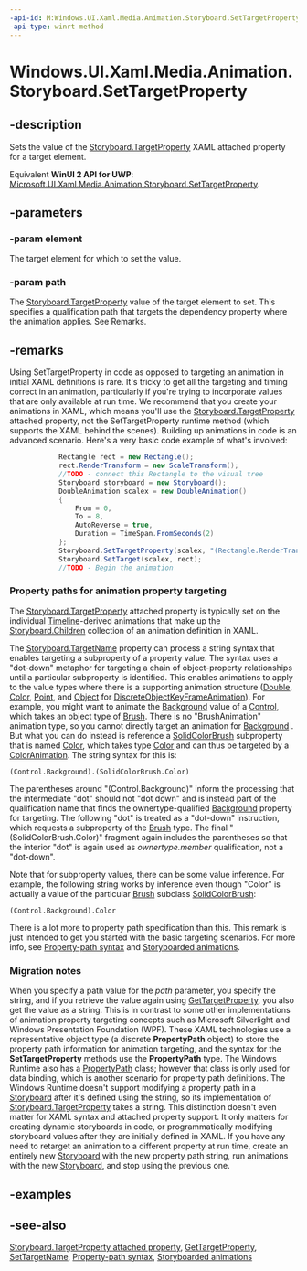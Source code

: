 ```yaml
---
-api-id: M:Windows.UI.Xaml.Media.Animation.Storyboard.SetTargetProperty(Windows.UI.Xaml.Media.Animation.Timeline,System.String)
-api-type: winrt method
---
```


<!-- Method syntax
public void SetTargetProperty(Windows.UI.Xaml.Media.Animation.Timeline element, System.String path)
-->

# Windows.UI.Xaml.Media.Animation.Storyboard.SetTargetProperty

## -description
Sets the value of the [Storyboard.TargetProperty](/uwp/api/windows.ui.xaml.media.animation.storyboard.targetproperty) XAML attached property for a target element.

Equivalent **WinUI 2 API for UWP**: [Microsoft.UI.Xaml.Media.Animation.Storyboard.SetTargetProperty](/windows/winui/api/microsoft.ui.xaml.media.animation.storyboard.settargetproperty).

## -parameters
### -param element
The target element for which to set the value.

### -param path
The [Storyboard.TargetProperty](/uwp/api/windows.ui.xaml.media.animation.storyboard.targetproperty) value of the target element to set. This specifies a qualification path that targets the dependency property where the animation applies. See Remarks.

## -remarks
Using SetTargetProperty in code as opposed to targeting an animation in initial XAML definitions is rare. It's tricky to get all the targeting and timing correct in an animation, particularly if you're trying to incorporate values that are only available at run time. We recommend that you create your animations in XAML, which means you'll use the [Storyboard.TargetProperty](/uwp/api/windows.ui.xaml.media.animation.storyboard.targetproperty) attached property, not the SetTargetProperty runtime method (which supports the XAML behind the scenes). Building up animations in code is an advanced scenario. Here's a very basic code example of what's involved:
```csharp
            Rectangle rect = new Rectangle();
            rect.RenderTransform = new ScaleTransform();
            //TODO - connect this Rectangle to the visual tree
            Storyboard storyboard = new Storyboard();
            DoubleAnimation scalex = new DoubleAnimation()
            {
                From = 0,
                To = 8,
                AutoReverse = true,
                Duration = TimeSpan.FromSeconds(2)
            };
            Storyboard.SetTargetProperty(scalex, "(Rectangle.RenderTransform).(ScaleTransform.ScaleX)");
            Storyboard.SetTarget(scalex, rect);
            //TODO - Begin the animation
```



### Property paths for animation property targeting

The [Storyboard.TargetProperty](/uwp/api/windows.ui.xaml.media.animation.storyboard.targetproperty) attached property is typically set on the individual [Timeline](timeline.md)-derived animations that make up the [Storyboard.Children](storyboard_children.md) collection of an animation definition in XAML.

The [Storyboard.TargetName](/uwp/api/windows.ui.xaml.media.animation.storyboard.targetname) property can process a string syntax that enables targeting a subproperty of a property value. The syntax uses a "dot-down" metaphor for targeting a chain of object-property relationships until a particular subproperty is identified. This enables animations to apply to the value types where there is a supporting animation structure ([Double](/dotnet/api/system.double?view=dotnet-uwp-10.0&preserve-view=true), [Color](../windows.ui/color.md), [Point](/windows/desktop/api/windows.foundation/ns-windows-foundation-point), and [Object](/dotnet/api/system.object?view=dotnet-uwp-10.0&preserve-view=true) for [DiscreteObjectKeyFrameAnimation](discreteobjectkeyframe_discreteobjectkeyframe_1221375020.md)). For example, you might want to animate the [Background](../windows.ui.xaml.controls/control_background.md) value of a [Control](../windows.ui.xaml.controls/control.md), which takes an object type of [Brush](../windows.ui.xaml.media/brush.md). There is no "BrushAnimation" animation type, so you cannot directly target an animation for [Background](../windows.ui.xaml.controls/control_background.md) . But what you can do instead is reference a [SolidColorBrush](../windows.ui.xaml.media/solidcolorbrush.md) subproperty that is named [Color](../windows.ui.xaml.media/solidcolorbrush_color.md), which takes type [Color](../windows.ui/color.md) and can thus be targeted by a [ColorAnimation](coloranimation.md). The string syntax for this is:

```xaml
(Control.Background).(SolidColorBrush.Color)
```

The parentheses around "(Control.Background)" inform the processing that the intermediate "dot" should not "dot down" and is instead part of the qualification name that finds the ownertype-qualified [Background](../windows.ui.xaml.controls/control_background.md) property for targeting. The following "dot" is treated as a "dot-down" instruction, which requests a subproperty of the [Brush](../windows.ui.xaml.media/brush.md) type. The final "(SolidColorBrush.Color)" fragment again includes the parentheses so that the interior "dot" is again used as *ownertype.member* qualification, not a "dot-down".

Note that for subproperty values, there can be some value inference. For example, the following string works by inference even though "Color" is actually a value of the particular [Brush](../windows.ui.xaml.media/brush.md) subclass [SolidColorBrush](../windows.ui.xaml.media/solidcolorbrush.md):

```xaml
(Control.Background).Color
```

There is a lot more to property path specification than this. This remark is just intended to get you started with the basic targeting scenarios. For more info, see [Property-path syntax](/windows/uwp/xaml-platform/property-path-syntax) and [Storyboarded animations](/windows/uwp/graphics/storyboarded-animations).

### Migration notes

When you specify a path value for the *path* parameter, you specify the string, and if you retrieve the value again using [GetTargetProperty](storyboard_gettargetproperty_92001546.md), you also get the value as a string. This is in contrast to some other implementations of animation property targeting concepts such as Microsoft Silverlight and Windows Presentation Foundation (WPF). These XAML technologies use a representative object type (a discrete **PropertyPath** object) to store the property path information for animation targeting, and the syntax for the **SetTargetProperty** methods use the **PropertyPath** type. The Windows Runtime also has a [PropertyPath](../windows.ui.xaml/propertypath.md) class; however that class is only used for data binding, which is another scenario for property path definitions. The Windows Runtime doesn't support modifying a property path in a [Storyboard](storyboard.md) after it's defined using the string, so its implementation of [Storyboard.TargetProperty](/uwp/api/windows.ui.xaml.media.animation.storyboard.targetproperty) takes a string. This distinction doesn't even matter for XAML syntax and attached property support. It only matters for creating dynamic storyboards in code, or programmatically modifying storyboard values after they are initially defined in XAML. If you have any need to retarget an animation to a different property at run time, create an entirely new [Storyboard](storyboard.md) with the new property path string, run animations with the new [Storyboard](storyboard.md), and stop using the previous one.

## -examples

## -see-also
[Storyboard.TargetProperty attached property](/uwp/api/windows.ui.xaml.media.animation.storyboard.targetproperty), [GetTargetProperty](storyboard_gettargetproperty_92001546.md), [SetTargetName](storyboard_settargetname_235945962.md), [Property-path syntax](/windows/uwp/xaml-platform/property-path-syntax), [Storyboarded animations](/windows/uwp/graphics/storyboarded-animations)
